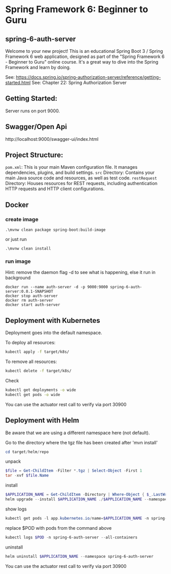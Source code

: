 # Spring Framework 6: Beginner to Guru

## spring-6-auth-server

Welcome to your new project! This is an educational Spring Boot 3 / Spring Framework 6 web application, designed as part of the "Spring Framework 6 - Beginner to Guru" online course. 
It's a great way to dive into the Spring Framework and learn by doing. 

See: https://docs.spring.io/spring-authorization-server/reference/getting-started.html
See: Chapter 22: Spring Authorization Server

## Getting Started:
Server runs on port 9000.

## Swagger/Open Api 

http://localhost:9000/swagger-ui/index.html

## Project Structure:
`pom.xml`: This is your main Maven configuration file. It manages dependencies, plugins, and build settings.
`src` Directory: Contains your main Java source code and resources, as well as test code.
`restRequest` Directory: Houses resources for REST requests, including authentication HTTP requests and HTTP client configurations.

## Docker

### create image
```shell
.\mvnw clean package spring-boot:build-image
```
or just run
```shell
.\mvnw clean install
```

### run image

Hint: remove the daemon flag -d to see what is happening, else it run in background

```shell
docker run --name auth-server -d -p 9000:9000 spring-6-auth-server:0.0.1-SNAPSHOT
docker stop auth-server
docker rm auth-server
docker start auth-server
```
## Deployment with Kubernetes

Deployment goes into the default namespace.

To deploy all resources:
```bash
kubectl apply -f target/k8s/
```

To remove all resources:
```bash
kubectl delete -f target/k8s/
```

Check
```bash
kubectl get deployments -o wide
kubectl get pods -o wide
```

You can use the actuator rest call to verify via port 30900

## Deployment with Helm

Be aware that we are using a different namespace here (not default).

Go to the directory where the tgz file has been created after 'mvn install'
```powershell
cd target/helm/repo
```

unpack
```powershell
$file = Get-ChildItem -Filter *.tgz | Select-Object -First 1
tar -xvf $file.Name
```

install
```powershell
$APPLICATION_NAME = Get-ChildItem -Directory | Where-Object { $_.LastWriteTime -ge $file.LastWriteTime } | Select-Object -ExpandProperty Name
helm upgrade --install $APPLICATION_NAME ./$APPLICATION_NAME --namespace spring-6-auth-server --create-namespace --wait --timeout 5m --debug
```

show logs
```powershell
kubectl get pods -l app.kubernetes.io/name=$APPLICATION_NAME -n spring-6-auth-server
```
replace $POD with pods from the command above
```powershell
kubectl logs $POD -n spring-6-auth-server --all-containers
```

uninstall
```powershell
helm uninstall $APPLICATION_NAME --namespace spring-6-auth-server
```

You can use the actuator rest call to verify via port 30900


